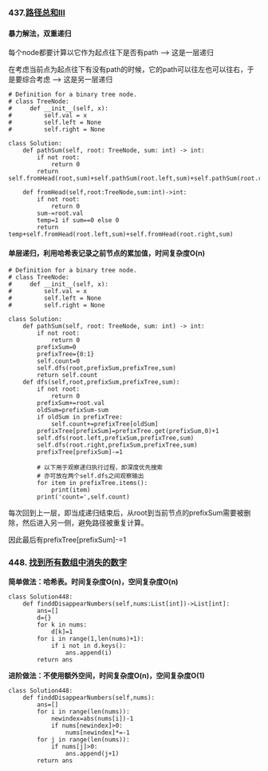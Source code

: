 ### 437.[路径总和III](https://leetcode-cn.com/problems/path-sum-iii/)

#### 暴力解法，双重递归
每个node都要计算以它作为起点往下是否有path --> 这是一层递归

在考虑当前点为起点往下有没有path的时候，它的path可以往左也可以往右，于是要综合考虑 --> 这是另一层递归

```
# Definition for a binary tree node.
# class TreeNode:
#     def __init__(self, x):
#         self.val = x
#         self.left = None
#         self.right = None

class Solution:
    def pathSum(self, root: TreeNode, sum: int) -> int:
        if not root:
            return 0
        return self.fromHead(root,sum)+self.pathSum(root.left,sum)+self.pathSum(root.right,sum)

    def fromHead(self,root:TreeNode,sum:int)->int:
        if not root:
            return 0
        sum-=root.val
        temp=1 if sum==0 else 0
        return temp+self.fromHead(root.left,sum)+self.fromHead(root.right,sum)
```

#### 单层递归，利用哈希表记录之前节点的累加值，时间复杂度O(n)

```
# Definition for a binary tree node.
# class TreeNode:
#     def __init__(self, x):
#         self.val = x
#         self.left = None
#         self.right = None

class Solution:
    def pathSum(self, root: TreeNode, sum: int) -> int:
        if not root:
            return 0
        prefixSum=0
        prefixTree={0:1}
        self.count=0
        self.dfs(root,prefixSum,prefixTree,sum)
        return self.count
    def dfs(self,root,prefixSum,prefixTree,sum):
        if not root:
            return 0
        prefixSum+=root.val
        oldSum=prefixSum-sum
        if oldSum in prefixTree:
            self.count+=prefixTree[oldSum]
        prefixTree[prefixSum]=prefixTree.get(prefixSum,0)+1
        self.dfs(root.left,prefixSum,prefixTree,sum)
        self.dfs(root.right,prefixSum,prefixTree,sum)
        prefixTree[prefixSum]-=1

        # 以下用于观察递归执行过程，即深度优先搜索
        # 亦可放在两个self.dfs之间观察输出
        for item in prefixTree.items():
            print(item)
        print('count=',self.count)
```
每次回到上一层，即当成递归结束后，从root到当前节点的prefixSum需要被删除，然后进入另一侧，避免路径被重复计算。

因此最后有prefixTree[prefixSum]-=1


### 448. [找到所有数组中消失的数字](https://leetcode-cn.com/problems/find-all-numbers-disappeared-in-an-array/)

**简单做法：哈希表。时间复杂度O(n)，空间复杂度O(n)**
```
class Solution448:
    def finddDisappearNumbers(self,nums:List[int])->List[int]:
        ans=[]
        d={}
        for k in nums:
            d[k]=1
        for i in range(1,len(nums)+1):
            if i not in d.keys():
                ans.append(i)
        return ans
```

**进阶做法：不使用额外空间，时间复杂度O(n)，空间复杂度O(1)**
```
class Solution448:
    def finddDisappearNumbers(self,nums):
        ans=[]
        for i in range(len(nums)):
            newindex=abs(nums[i])-1
            if nums[newindex]>0:
                nums[newindex]*=-1
        for j in range(len(nums)):
            if nums[j]>0:
                ans.append(j+1)
        return ans
```